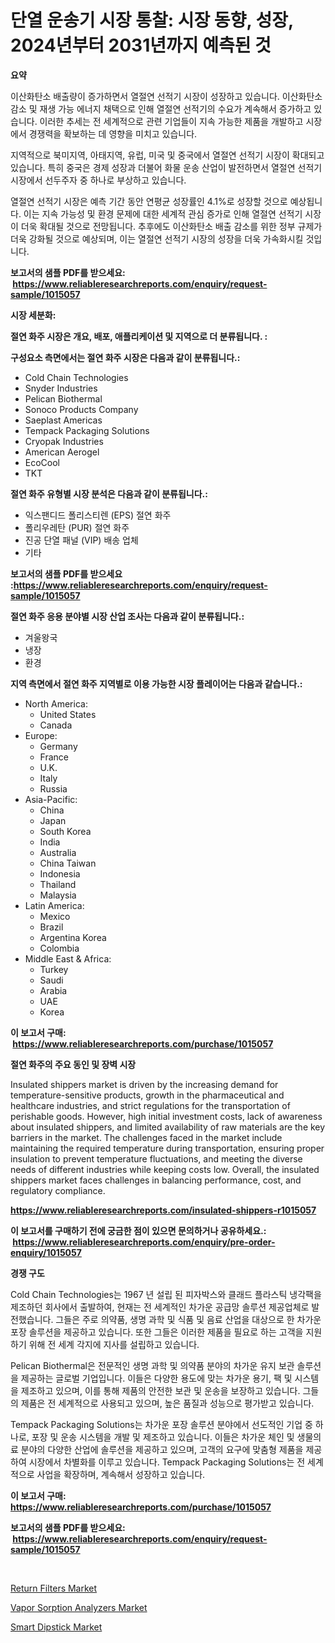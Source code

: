 <p><h1>단열 운송기 시장 통찰: 시장 동향, 성장, 2024년부터 2031년까지 예측된 것</h1></p><p><strong>요약</strong></p>
<p><p>이산화탄소 배출량이 증가하면서 열절연 선적기 시장이 성장하고 있습니다. 이산화탄소 감소 및 재생 가능 에너지 채택으로 인해 열절연 선적기의 수요가 계속해서 증가하고 있습니다. 이러한 추세는 전 세계적으로 관련 기업들이 지속 가능한 제품을 개발하고 시장에서 경쟁력을 확보하는 데 영향을 미치고 있습니다.</p><p>지역적으로 북미지역, 아태지역, 유럽, 미국 및 중국에서 열절연 선적기 시장이 확대되고 있습니다. 특히 중국은 경제 성장과 더불어 화물 운송 산업이 발전하면서 열절연 선적기 시장에서 선두주자 중 하나로 부상하고 있습니다.</p><p>열절연 선적기 시장은 예측 기간 동안 연평균 성장률인 4.1%로 성장할 것으로 예상됩니다. 이는 지속 가능성 및 환경 문제에 대한 세계적 관심 증가로 인해 열절연 선적기 시장이 더욱 확대될 것으로 전망됩니다. 추후에도 이산화탄소 배출 감소를 위한 정부 규제가 더욱 강화될 것으로 예상되며, 이는 열절연 선적기 시장의 성장을 더욱 가속화시킬 것입니다.</p></p>
<p><strong>보고서의 샘플 PDF를 받으세요: &nbsp;<a href="https://www.reliableresearchreports.com/enquiry/request-sample/1015057">https://www.reliableresearchreports.com/enquiry/request-sample/1015057</a></strong></p>
<p><strong>시장 세분화:</strong></p>
<p><strong> 절연 화주 시장은 개요, 배포, 애플리케이션 및 지역으로 더 분류됩니다. :</strong></p>
<p><strong>구성요소 측면에서는 절연 화주 시장은 다음과 같이 분류됩니다.:</strong></p>
<p><ul><li>Cold Chain Technologies</li><li>Snyder Industries</li><li>Pelican Biothermal</li><li>Sonoco Products Company</li><li>Saeplast Americas</li><li>Tempack Packaging Solutions</li><li>Cryopak Industries</li><li>American Aerogel</li><li>EcoCool</li><li>TKT</li></ul></p>
<p><strong> 절연 화주 유형별 시장 분석은 다음과 같이 분류됩니다.:</strong></p>
<p><ul><li>익스팬디드 폴리스티렌 (EPS) 절연 화주</li><li>폴리우레탄 (PUR) 절연 화주</li><li>진공 단열 패널 (VIP) 배송 업체</li><li>기타</li></ul></p>
<p><strong>보고서의 샘플 PDF를 받으세요 :<a href="https://www.reliableresearchreports.com/enquiry/request-sample/1015057">https://www.reliableresearchreports.com/enquiry/request-sample/1015057</a></strong></p>
<p><strong> 절연 화주 응용 분야별 시장 산업 조사는 다음과 같이 분류됩니다.:</strong></p>
<p><ul><li>겨울왕국</li><li>냉장</li><li>환경</li></ul></p>
<p><strong>지역 측면에서 절연 화주 지역별로 이용 가능한 시장 플레이어는 다음과 같습니다.:</strong></p>
<p><ul>
    <li>
        North America:
        <ul>
            <li>United States</li>
            <li>Canada</li>
        </ul>
    </li>
    <li>
        Europe:
        <ul>
            <li>Germany</li>
            <li>France</li>
            <li>U.K.</li>
            <li>Italy</li>
            <li>Russia</li>
        </ul>
    </li>
    <li>
        Asia-Pacific:
        <ul>
            <li>China</li>
            <li>Japan</li>
            <li>South Korea</li>
            <li>India</li>
            <li>Australia</li>
            <li>China Taiwan</li>
            <li>Indonesia</li>
            <li>Thailand</li>
            <li>Malaysia</li>
        </ul>
    </li>
    <li>
        Latin America:
        <ul>
            <li>Mexico</li>
            <li>Brazil</li>
            <li>Argentina Korea</li>
            <li>Colombia</li>
        </ul>
    </li>
    <li>
        Middle East & Africa:
        <ul>
            <li>Turkey</li>
            <li>Saudi</li>
            <li>Arabia</li>
            <li>UAE</li>
            <li>Korea</li>
        </ul>
    </li>
    </ul></p>
<p><strong>이 보고서 구매: &nbsp;<a href="https://www.reliableresearchreports.com/purchase/1015057">https://www.reliableresearchreports.com/purchase/1015057</a></strong></p>
<p><strong>절연 화주의 주요 동인 및 장벽 시장</strong></p>
<p><p>Insulated shippers market is driven by the increasing demand for temperature-sensitive products, growth in the pharmaceutical and healthcare industries, and strict regulations for the transportation of perishable goods. However, high initial investment costs, lack of awareness about insulated shippers, and limited availability of raw materials are the key barriers in the market. The challenges faced in the market include maintaining the required temperature during transportation, ensuring proper insulation to prevent temperature fluctuations, and meeting the diverse needs of different industries while keeping costs low. Overall, the insulated shippers market faces challenges in balancing performance, cost, and regulatory compliance.</p></p>
<p><strong><a href="https://www.reliableresearchreports.com/insulated-shippers-r1015057">https://www.reliableresearchreports.com/insulated-shippers-r1015057</a></strong></p>
<p><strong>이 보고서를 구매하기 전에 궁금한 점이 있으면 문의하거나 공유하세요.: &nbsp;<a href="https://www.reliableresearchreports.com/enquiry/pre-order-enquiry/1015057">https://www.reliableresearchreports.com/enquiry/pre-order-enquiry/1015057</a></strong></p>
<p><strong>경쟁 구도</strong></p>
<p><p>Cold Chain Technologies는 1967 년 설립 된 피자박스와 클래드 플라스틱 냉각팩을 제조하던 회사에서 출발하여, 현재는 전 세계적인 차가운 공급망 솔루션 제공업체로 발전했습니다. 그들은 주로 의약품, 생명 과학 및 식품 및 음료 산업을 대상으로 한 차가운 포장 솔루션을 제공하고 있습니다. 또한 그들은 이러한 제품을 필요로 하는 고객을 지원하기 위해 전 세계 각지에 지사를 설립하고 있습니다.</p><p>Pelican Biothermal은 전문적인 생명 과학 및 의약품 분야의 차가운 유지 보관 솔루션을 제공하는 글로벌 기업입니다. 이들은 다양한 용도에 맞는 차가운 용기, 팩 및 시스템을 제조하고 있으며, 이를 통해 제품의 안전한 보관 및 운송을 보장하고 있습니다. 그들의 제품은 전 세계적으로 사용되고 있으며, 높은 품질과 성능으로 평가받고 있습니다.</p><p>Tempack Packaging Solutions는 차가운 포장 솔루션 분야에서 선도적인 기업 중 하나로, 포장 및 운송 시스템을 개발 및 제조하고 있습니다. 이들은 차가운 체인 및 생물의료 분야의 다양한 산업에 솔루션을 제공하고 있으며, 고객의 요구에 맞춤형 제품을 제공하여 시장에서 차별화를 이루고 있습니다. Tempack Packaging Solutions는 전 세계적으로 사업을 확장하며, 계속해서 성장하고 있습니다.</p></p>
<p><strong>이 보고서 구매: &nbsp; <a href="https://www.reliableresearchreports.com/purchase/1015057">https://www.reliableresearchreports.com/purchase/1015057</a></strong></p>
<p><strong>보고서의 샘플 PDF를 받으세요: &nbsp;<a href="https://www.reliableresearchreports.com/enquiry/request-sample/1015057">https://www.reliableresearchreports.com/enquiry/request-sample/1015057</a></strong><strong></strong></p>
<p>&nbsp;</p>
<p><p><a href="https://github.com/nathandecarvalho/Market-Research-Report-List-2/blob/main/return-filters-market.md">Return Filters Market</a></p><p><a href="https://github.com/gdfhhhj/Market-Research-Report-List-4/blob/main/vapor-sorption-analyzers-market.md">Vapor Sorption Analyzers Market</a></p><p><a href="https://github.com/julyju69/Market-Research-Report-List-2/blob/main/smart-dipstick-market.md">Smart Dipstick Market</a></p></p>